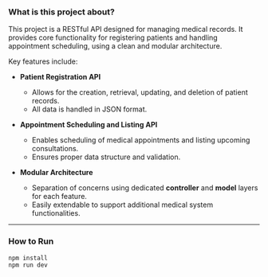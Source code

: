 ### What is this project about?

This project is a RESTful API designed for managing medical records. It provides core functionality for registering patients and handling appointment scheduling, using a clean and modular architecture.

Key features include:

- **Patient Registration API**
  - Allows for the creation, retrieval, updating, and deletion of patient records.
  - All data is handled in JSON format.

- **Appointment Scheduling and Listing API**
  - Enables scheduling of medical appointments and listing upcoming consultations.
  - Ensures proper data structure and validation.

- **Modular Architecture**
  - Separation of concerns using dedicated **controller** and **model** layers for each feature.
  - Easily extendable to support additional medical system functionalities.

---

### How to Run

```bash
npm install
npm run dev
